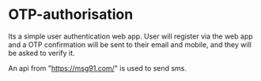 # OTP-authorisation
Its a simple user authentication web app. User will register via the web app and a OTP confirmation will be sent to their email and mobile, and they will be asked to verify it.

An api from "https://msg91.com/" is used to send sms.

